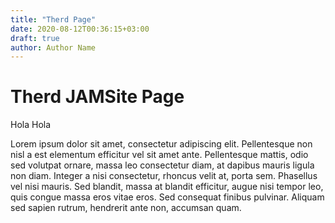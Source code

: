```yaml
---
title: "Therd Page"
date: 2020-08-12T00:36:15+03:00
draft: true
author: Author Name
---
```


# Therd JAMSite Page

Hola Hola

Lorem ipsum dolor sit amet, consectetur adipiscing elit. Pellentesque non nisl a est elementum efficitur vel sit amet ante. Pellentesque mattis, odio sed volutpat ornare, massa leo consectetur diam, at dapibus mauris ligula non diam. Integer a nisi consectetur, rhoncus velit at, porta sem. Phasellus vel nisi mauris. Sed blandit, massa at blandit efficitur, augue nisi tempor leo, quis congue massa eros vitae eros. Sed consequat finibus pulvinar. Aliquam sed sapien rutrum, hendrerit ante non, accumsan quam.

